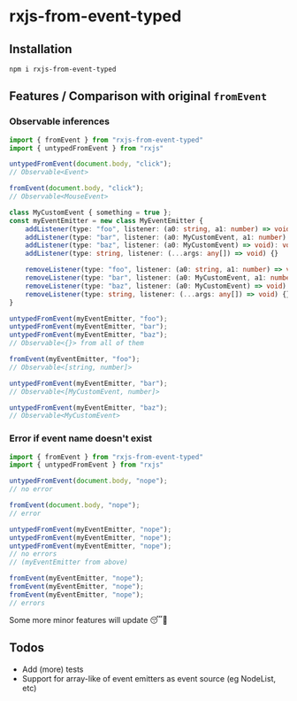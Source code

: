 # rxjs-from-event-typed

## Installation

```shell
npm i rxjs-from-event-typed
```

## Features / Comparison with original `fromEvent`

### Observable inferences

```typescript
import { fromEvent } from "rxjs-from-event-typed"
import { untypedFromEvent } from "rxjs"

untypedFromEvent(document.body, "click");
// Observable<Event>

fromEvent(document.body, "click");
// Observable<MouseEvent>

class MyCustomEvent { something = true };
const myEventEmitter = new class MyEventEmitter {
    addListener(type: "foo", listener: (a0: string, a1: number) => void): void
    addListener(type: "bar", listener: (a0: MyCustomEvent, a1: number) => void): void
    addListener(type: "baz", listener: (a0: MyCustomEvent) => void): void
    addListener(type: string, listener: (...args: any[]) => void) {}

    removeListener(type: "foo", listener: (a0: string, a1: number) => void): void
    removeListener(type: "bar", listener: (a0: MyCustomEvent, a1: number) => void): void
    removeListener(type: "baz", listener: (a0: MyCustomEvent) => void): void
    removeListener(type: string, listener: (...args: any[]) => void) {}
}

untypedFromEvent(myEventEmitter, "foo");
untypedFromEvent(myEventEmitter, "bar");
untypedFromEvent(myEventEmitter, "baz");
// Observable<{}> from all of them

fromEvent(myEventEmitter, "foo");
// Observable<[string, number]>

untypedFromEvent(myEventEmitter, "bar");
// Observable<[MyCustomEvent, number]>

untypedFromEvent(myEventEmitter, "baz");
// Observable<MyCustomEvent>
```

### Error if event name doesn't exist

```typescript
import { fromEvent } from "rxjs-from-event-typed"
import { untypedFromEvent } from "rxjs"

untypedFromEvent(document.body, "nope");
// no error

fromEvent(document.body, "nope");
// error

untypedFromEvent(myEventEmitter, "nope");
untypedFromEvent(myEventEmitter, "nope");
untypedFromEvent(myEventEmitter, "nope");
// no errors
// (myEventEmitter from above)

fromEvent(myEventEmitter, "nope");
fromEvent(myEventEmitter, "nope");
fromEvent(myEventEmitter, "nope");
// errors
```

Some more minor features will update :sleeping::grimacing:

## Todos

- Add (more) tests
- Support for array-like of event emitters as event source (eg NodeList, etc)
